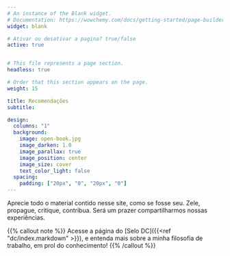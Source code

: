 ```yaml
---
# An instance of the Blank widget.
# Documentation: https://wowchemy.com/docs/getting-started/page-builder/
widget: blank

# Ativar ou desativar a pagina? true/false
active: true


# This file represents a page section.
headless: true

# Order that this section appears on the page.
weight: 15

title: Recomendações
subtitle:

design:
  columns: "1"
  background:
    image: open-book.jpg
    image_darken: 1.0
    image_parallax: true
    image_position: center
    image_size: cover
    text_color_light: false
  spacing:
    padding: ["20px", "0", "20px", "0"]
---
```


Aprecie todo o material contido nesse site, como se fosse seu. Zele, propague, critique, contribua. Será um prazer compartilharmos nossas experiências.


{{% callout note %}}
Acesse a página do [Selo DC]({{<ref "dc/index.markdown" >}}), e entenda mais sobre a minha filosofia de trabalho, em prol do conhecimento!
{{% /callout %}}
